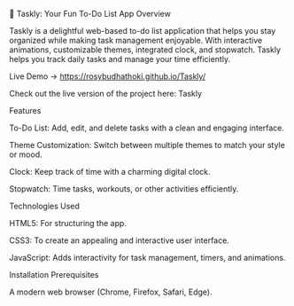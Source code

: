 🐾 Taskly: Your Fun To-Do List App
Overview

Taskly is a delightful web-based to-do list application that helps you stay organized while making task management enjoyable. With interactive animations, customizable themes, integrated clock, and stopwatch. Taskly helps you track daily tasks and manage your time efficiently.

Live Demo -> https://rosybudhathoki.github.io/Taskly/

Check out the live version of the project here: Taskly

Features

To-Do List: Add, edit, and delete tasks with a clean and engaging interface.

Theme Customization: Switch between multiple themes to match your style or mood.

Clock: Keep track of time with a charming digital clock.

Stopwatch: Time tasks, workouts, or other activities efficiently.

Technologies Used

HTML5: For structuring the app.

CSS3: To create an appealing and interactive user interface.

JavaScript: Adds interactivity for task management, timers, and animations.

Installation
Prerequisites

A modern web browser (Chrome, Firefox, Safari, Edge).
